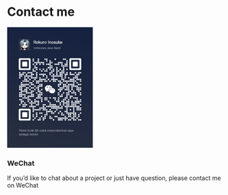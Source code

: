# Contact me



<div class="custom-layout">
<img width="200" src="/WeChat.png">
<h3>WeChat</h3>
<p>If you’d like to chat about a project or just have question, please contact me on WeChat</p>
</div>
